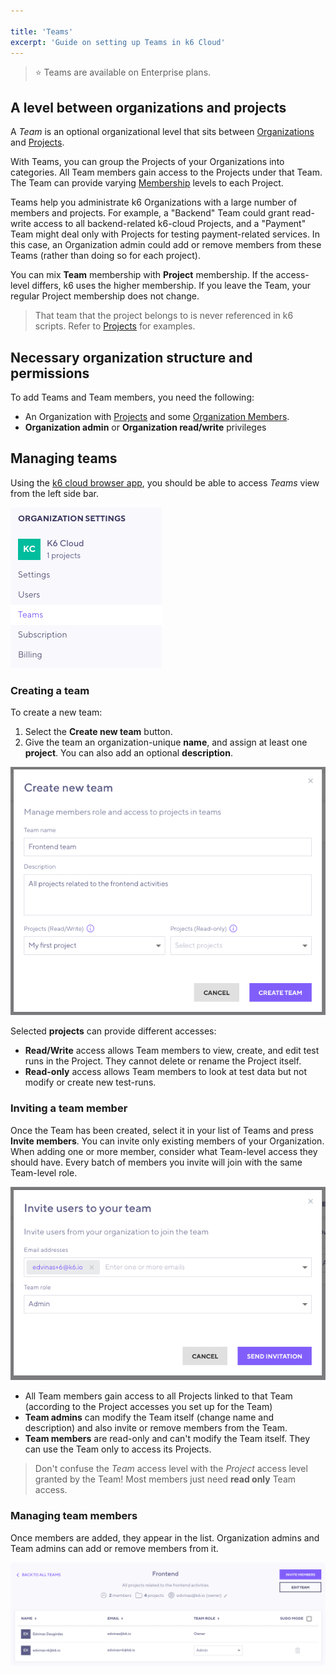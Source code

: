 ```yaml
---

title: 'Teams'
excerpt: 'Guide on setting up Teams in k6 Cloud'
---
```


> ⭐️ Teams are available on Enterprise plans.

## A level between organizations and projects

A _Team_ is an optional organizational level that sits between [Organizations](/cloud/project-and-team-management/organizations) and [Projects](/cloud/project-and-team-management/projects). 

With Teams, you can group the Projects of your Organizations into categories. 
All Team members gain access to the Projects under that Team. The Team can provide varying [Membership](/cloud/project-and-team-management/members) levels to each Project.

Teams help you administrate k6 Organizations with a large number of members and projects.
For example, a "Backend" Team could grant read-write access to all backend-related k6-cloud Projects,
and a "Payment" Team might deal only with Projects for testing payment-related services.
In this case, an Organization admin could add or remove members from these Teams (rather than doing so for each project).

You can mix **Team** membership with **Project** membership.
If the access-level differs, k6 uses the higher membership.
If you leave the Team, your regular Project membership does not change.

<Blockquote mod="note" title="You still must specify the projectID in cloud scripts.">

That team that the project belongs to is never referenced in k6 scripts.
Refer to [Projects](/cloud/project-and-team-management/projects) for examples.

</Blockquote>

## Necessary organization structure and permissions

To add Teams and Team members, you need the following:
- An Organization with [Projects](/cloud/project-and-team-management/projects) and some [Organization Members](/cloud/project-and-team-management).
- **Organization admin** or **Organization read/write** privileges 

## Managing teams

Using the [k6 cloud browser app](https://app.k6.io), you should be able to access _Teams_ view from the left side bar.

![Team menu](images/05-Teams/teams-menu.png)

### Creating a team

To create a new team:
1. Select the **Create new team** button.
2. Give the team an organization-unique **name**, and assign at least one **project**. You can also add an optional **description**.

![Creating a new Team](images/05-Teams/create-team.png)

Selected **projects** can provide different accesses:

- **Read/Write** access allows Team members to view, create, and edit test runs in the Project. They cannot delete or rename the Project itself.
- **Read-only** access allows Team members to look at test data but not modify or create new test-runs.

### Inviting a team member

Once the Team has been created, select it in your list of Teams and press **Invite members**.
You can invite only existing members of your Organization.
When adding one or more member, consider what Team-level access they should have. Every batch of members you invite will join with the same Team-level role.

![Inviting a new team member](images/05-Teams/invite-team-member.png)

- All Team members gain access to all Projects linked to that Team (according to the Project accesses you set up for the Team)
- **Team admins** can modify the Team itself (change name and description) and also invite or remove members from the Team.
- **Team members** are read-only and can't modify the Team itself. They can use the Team only to access its Projects.

<Blockquote mod="attention" title="">

Don't confuse the _Team_ access level with the _Project_ access level granted by the Team!
Most members just need **read only** Team access.

</Blockquote>

### Managing team members

Once members are added, they appear in the list.
Organization admins and Team admins can add or remove members from it.

![Managing Team members in Team member listing](images/05-Teams/manage-team-members.png)
